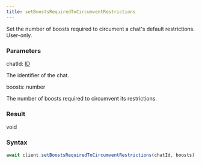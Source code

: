 ```yaml
---
title: setBoostsRequiredToCircumventRestrictions
---
```


Set the number of boosts required to circument a chat's default restrictions. User-only.


### Parameters 

<div class="flex flex-col gap-3"><div><div class="font-mono" id="p_chatId" data-anchor><span class="font-bold">chatId</span><span class="opacity-50">:</span> <a href="/types/id"  >ID</a></div><div class="pl-3"><div class="no-margin">

The identifier of the chat.

</div></div></div><div><div class="font-mono" id="p_boosts" data-anchor><span class="font-bold">boosts</span><span class="opacity-50">:</span> <span>number</span></div><div class="pl-3"><div class="no-margin">

The number of boosts required to circumvent its restrictions.

</div></div></div></div>

### Result 

<div class="font-mono"><span>void</span></div>

### Syntax

```ts
await client.setBoostsRequiredToCircumventRestrictions(chatId, boosts);
```



